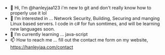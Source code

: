 - 👋 Hi, I’m @hanleyjaa123 i'm new to git and don't really know how to properly use it lol
- 👀 I’m interested in ... Network Security, Building, Securing and manging Linux based servers. I code in c# for fun somtimes, and will be learning new languages soon. 
- 🌱 I’m currently learning ... java-script 
- 📫 How to reach me ... fill out the contact me form on my website, https://hanleyjaa.com/contact

<!---
hanleyjaa123/hanleyjaa123 is a ✨ special ✨ repository because its `README.md` (this file) appears on your GitHub profile.
You can click the Preview link to take a look at your changes.
--->
